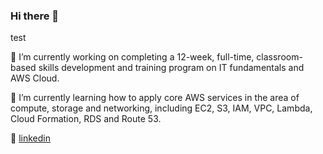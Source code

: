 ### Hi there 👋

test

🔭 I’m currently working on completing a 12-week, full-time, classroom-based skills development and training program on IT fundamentals and AWS Cloud.

🌱 I’m currently learning how to apply core AWS services in the area of compute, storage and networking, including EC2, S3, IAM, VPC, Lambda, Cloud Formation, RDS and Route 53. 

👔 [linkedin][linkedin]




[linkedin]: https://linkedin.com/in/david-devlin-4a77484a/

<!--
**DavidDevlin/DavidDevlin** is a ✨ _special_ ✨ repository because its `README.md` (this file) appears on your GitHub profile.

Here are some ideas to get you started:


- 👯 I’m looking to collaborate on ...
- 🤔 I’m looking for help with ...
- 💬 Ask me about ...
- 📫 How to reach me: ...
- 😄 Pronouns: ...
- ⚡ Fun fact: ...
-->
